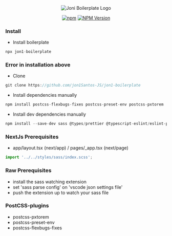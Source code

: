 <div align="center">

<img src="https://i.ibb.co/4jsL4w2/logo.png" alt="Joni Boilerplate Logo" />

</div>

<div align="center">

[![npm](https://img.shields.io/npm/l/react-hook-form?style=for-the-badge)](https://github.com/jon1Santos-JS/jon1-boilerplate/blob/master/LICENSE)
[![NPM Version](https://img.shields.io/npm/v/validate-hook?style=for-the-badge)](https://www.npmjs.com/package/jon1-boilerplate)

</div>

### Install

* Install boilerplate
```javascript
npx jon1-boilerplate
```

### Error in installation above
* Clone
```javascript
git clone https://github.com/jon1Santos-JS/jon1-boilerplate
```
* Install dependencies manually
```javascript
npm install postcss-flexbugs-fixes postcss-preset-env postcss-pxtorem
```
* Install dev dependencies manually
```javascript
npm install --save-dev sass @types/prettier @typescript-eslint/eslint-plugin @typescript-eslint/parser eslint-config-prettier eslint-plugin-prettier eslint-plugin-react-hooks prettier stylelint stylelint-config-sass-guidelines stylelint-config-standard-scss stylelint-order stylelint-prettier
```

### NextJs Prerequisites
* app/layout.tsx (next/app) / pages/_app.tsx (next/page)
```javascript
import '../../styles/sass/index.scss';
```


### Raw Prerequisites

* install the sass watching extension
* set 'sass parse config' on 'vscode json settings file'
* push the extension up to watch your sass file

### PostCSS-plugins

* postcss-pxtorem
* postcss-preset-env
* postcss-flexbugs-fixes


